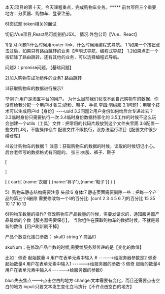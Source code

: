 本天:项目的第十天，今天课程重点，完成购物车业务。*****
前台项目三个重要地方：分页器、购物车、登录注册。

6)面试题:token相关的面试

切记:Vue项目,React尽可能别扔JSX。
情况:外包公司【Vue、React】

1)复习
问题1:什么时候用router-link、什么时候用编程式导航。
1.1如果一个按钮点击过后，如果只有路由跳转的业务【声明式导航、编程式导航】
1.2如果点击一个按钮除了路由跳转，还有其他的业务，可以选择编程式导航。

问题2：promise问题。【基础问题】

2)加入购物车成功组件的业务?
路由跳转

3)获取购物车的数据进行展示?

举例子:用户是淘宝平台的用户。
为什么目前我们获取不到自己购物车的数据，你没有给我分配一个用户id
张三:奶粉、鞋子、手机
李四:羽绒服
3.1问题1：用哪个技术可以生成用户id【身份】----uuid
3.2问题2:用户身份如何给后台专递过去？
3.3临时身份只需要执行一次
3.4临时身份数据持家化的
3.5工作的时候不这么玩
会创建一个utils（工具）文件：把常用的代码片段放到这个文件夹里面
3.6配置一些文件[JS]，不能操作仓库
配置文件不限执行，没办法运行项目【配置文件很少碰仓库】

4)设计购物车的数据？
注意：获取购物车的数据的时候，读取的时候切记小心。后台老师写的数据格式有问题的。
张三:衣服、裤子、鞋子

[

]

[
{
cart:[   {name:'衣服'},{name:'裤子'},{name:'鞋子'}]
}
]

5）购物车静态结构需要注意
头部:6
身体:7
静态页面需要删除一些：把每一个产品的第三个li删除
需要修改每一个li的百分比:
[con1 2 3 4 5 6 7]的百分比
15 35 10 17 10 13

6)购物车数量的操作?
修改购物车产品数量的时候，需要发请求的，通知服务器产品最新的个数【服务器需要保存】，
当你组件在获取购物车的数据时候，不就是最新的数值【用户刷新刷不掉】

产品个数变化接口参数：
skuID string Y 商品ID

skuNum：在修改产品个数的时候,需要给服务器传递的是【变化的数值】

比如：佩奇 起始数量 4 用户在表单元素中输入 6 ----->给服务器参数是2
佩奇 起始数量4 用户在表单元素中输入1 ------>给服务器的参数-3
佩奇 起始的数量4 用户在表单元素中输入4 ------>给服务器的参数0

blur:失去焦点--->点击空白的地方
change:文本需要有变化，而且还需要点击空白的地方
input:只要文本发生变化立马执行【不许点击空白的地方】








